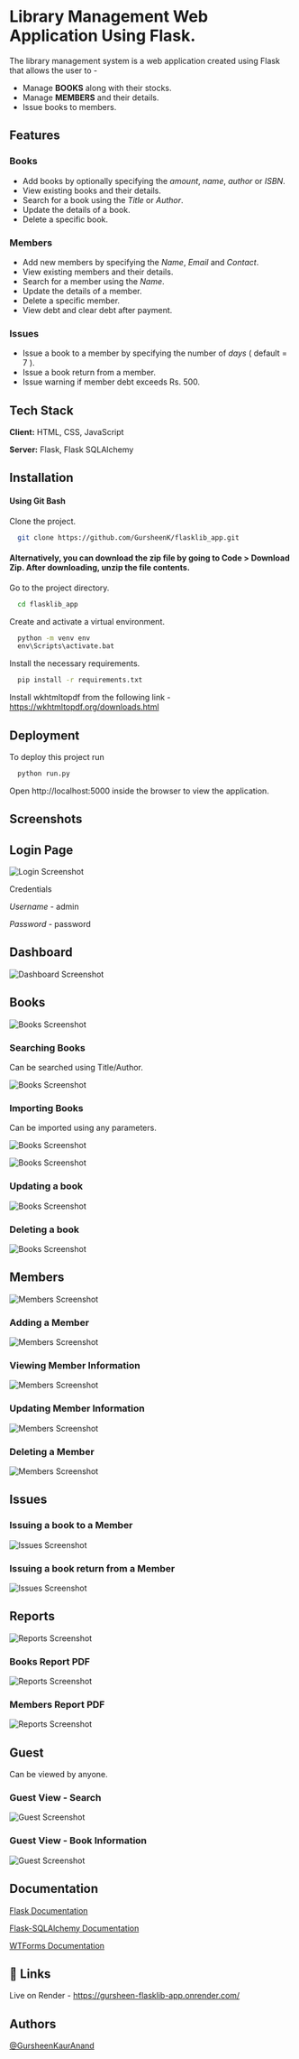 
# Library Management Web Application Using Flask.

The library management system is a web application created using Flask that allows the user to -

- Manage **BOOKS** along with their stocks.
- Manage **MEMBERS** and their details.
- Issue books to members.





## Features

### Books
- Add books by optionally specifying the *amount*, *name*, *author* or *ISBN*.
- View existing books and their details.
- Search for a book using the *Title* or *Author*.
- Update the details of a book.
- Delete a specific book.

### Members
- Add new members by specifying the *Name*, *Email* and *Contact*.
- View existing members and their details.
- Search for a member using the *Name*.
- Update the details of a member.
- Delete a specific member.
- View debt and clear debt after payment.

### Issues
- Issue a book to a member by specifying the number of *days* ( default = 7 ).
- Issue a book return from a member.
- Issue warning if member debt exceeds Rs. 500.


## Tech Stack

**Client:** HTML, CSS, JavaScript

**Server:** Flask, Flask SQLAlchemy


## Installation

#### Using Git Bash  
Clone the project.

```bash
  git clone https://github.com/GursheenK/flasklib_app.git
```

#### Alternatively, you can download the zip file by going to Code > Download Zip. After downloading, unzip the file contents. 

Go to the project directory.

```cmd
  cd flasklib_app
```

Create and activate a virtual environment.

```cmd
  python -m venv env
  env\Scripts\activate.bat
```

Install the necessary requirements.

```cmd
  pip install -r requirements.txt
```
Install wkhtmltopdf from the following link - https://wkhtmltopdf.org/downloads.html 


## Deployment

To deploy this project run

```bash
  python run.py
```

Open http://localhost:5000 inside the browser to view the application.

## Screenshots

## Login Page
![Login Screenshot](images/login.png)

Credentials 

*Username* - admin

*Password* - password

## Dashboard
![Dashboard Screenshot](images/dashboard.png)


## Books
![Books Screenshot](images/books.png)

### Searching Books

Can be searched using Title/Author.

![Books Screenshot](images/search_books.png)

### Importing Books

Can be imported using any parameters.

![Books Screenshot](images/add_books.png)

![Books Screenshot](images/add_books_success.png)

### Updating a book

![Books Screenshot](images/update_book.png)

### Deleting a book

![Books Screenshot](images/delete_book_success.png)


## Members
![Members Screenshot](images/view_members.png)

### Adding a Member

![Members Screenshot](images/add_member.png)

### Viewing Member Information

![Members Screenshot](images/member_info.png)

### Updating Member Information

![Members Screenshot](images/update_member.png)

### Deleting a Member

![Members Screenshot](images/delete_member_success.png)


## Issues

### Issuing a book to a Member
![Issues Screenshot](images/issue_book.png)

### Issuing a book return from a Member
![Issues Screenshot](images/issue_return.png)


## Reports
![Reports Screenshot](images/reports.png)

### Books Report PDF
![Reports Screenshot](images/member_reports_pdf.png)

### Members Report PDF
![Reports Screenshot](images/books_reports_pdf.png)


## Guest

Can be viewed by anyone.

### Guest View - Search
![Guest Screenshot](images/guest.png)

### Guest View - Book Information
![Guest Screenshot](images/guest_more.png)

## Documentation

[Flask Documentation](https://flask.palletsprojects.com/en/2.2.x/)

[Flask-SQLAlchemy Documentation](https://flask-sqlalchemy.palletsprojects.com/en/3.0.x/)

[WTForms Documentation](https://wtforms.readthedocs.io/en/3.0.x/)
## 🔗 Links
Live on Render - https://gursheen-flasklib-app.onrender.com/

## Authors

[@GursheenKaurAnand](https://github.com/GursheenK)

